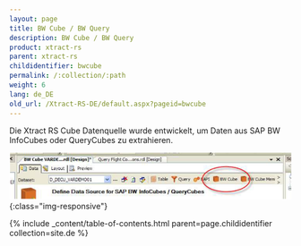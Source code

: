 ```yaml
---
layout: page
title: BW Cube / BW Query
description: BW Cube / BW Query
product: xtract-rs
parent: xtract-rs
childidentifier: bwcube
permalink: /:collection/:path
weight: 6
lang: de_DE
old_url: /Xtract-RS-DE/default.aspx?pageid=bwcube
---
```


Die Xtract RS Cube Datenquelle wurde entwickelt, um Daten aus SAP BW InfoCubes oder QueryCubes zu extrahieren.

![BWCube-1](/img/content/BWCube-1.png){:class="img-responsive"}

{% include _content/table-of-contents.html parent=page.childidentifier collection=site.de %}